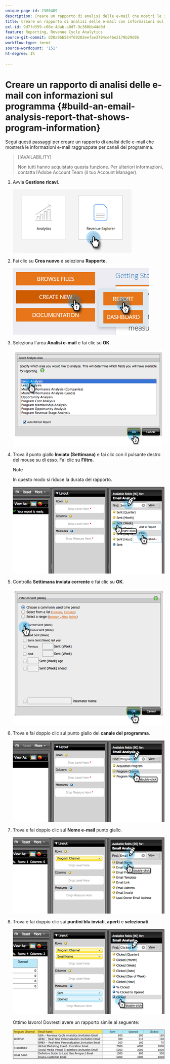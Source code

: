 ```yaml
---
unique-page-id: 2360409
description: Creare un rapporto di analisi delle e-mail che mostri le informazioni sul programma - Documentazione di Marketo - Documentazione del prodotto
title: Creare un rapporto di analisi delle e-mail con informazioni sul programma
exl-id: 9d7fd359-c06e-4dab-a0d7-9c360bb44d0d
feature: Reporting, Revenue Cycle Analytics
source-git-commit: d20a9bb584f69282eefae3704ce4be2179b29d0b
workflow-type: tm+mt
source-wordcount: '151'
ht-degree: 1%

---
```


# Creare un rapporto di analisi delle e-mail con informazioni sul programma {#build-an-email-analysis-report-that-shows-program-information}

Segui questi passaggi per creare un rapporto di analisi delle e-mail che mostrerà le informazioni e-mail raggruppate per canali del programma.

>[!AVAILABILITY]
>
>Non tutti hanno acquistato questa funzione. Per ulteriori informazioni, contatta l’Adobe Account Team (il tuo Account Manager).

1. Avvia **Gestione ricavi**.

   ![](assets/report-that-shows-program-information-1.png)

1. Fai clic su **Crea nuovo** e seleziona **Rapporto**.

   ![](assets/report-that-shows-program-information-2.png)

1. Seleziona l&#39;area **Analisi e-mail** e fai clic su **OK**.

   ![](assets/image2014-9-17-19-3a43-3a20.png)

1. Trova il punto giallo **Inviato (Settimana)** e fai clic con il pulsante destro del mouse su di esso. Fai clic su **Filtro**.

   >[!NOTE]
   >
   >In questo modo si riduce la durata del rapporto.

   ![](assets/image2014-9-17-19-3a43-3a49.png)

1. Controlla **Settimana inviata corrente** e fai clic su **OK**.

   ![](assets/image2014-9-17-19-3a43-3a59.png)

1. Trova e fai doppio clic sul punto giallo del **canale del programma**.

   ![](assets/image2014-9-17-19-3a44-3a14.png)

1. Trova e fai doppio clic sul **Nome e-mail** punto giallo.

   ![](assets/image2014-9-17-19-3a44-3a34.png)

1. Trova e fai doppio clic sui **puntini blu inviati**, **aperti** e **selezionati**.

   ![](assets/image2014-9-17-19-3a44-3a41.png)

   Ottimo lavoro! Dovresti avere un rapporto simile al seguente:

   ![](assets/image2014-9-17-19-3a45-3a1.png)
